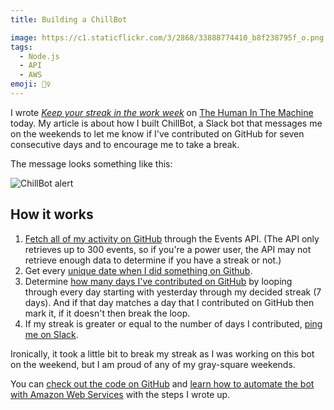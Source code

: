 ```yaml
---
title: Building a ChillBot

image: https://c1.staticflickr.com/3/2868/33888774410_b8f238795f_o.png
tags:
  - Node.js
  - API
  - AWS
emoji: 💆‍♀️
---
```


I wrote [_Keep your streak in the work week_](https://superyesmore.com/keep-your-streak-in-the-work-week-42f56e22f050b235c0639d8790385151) on [The Human In The Machine](https://superyesmore.com/publication/the-human-in-the-machine-a4064599cde2cb3397239e8d72219f48) today. My article is about how I built ChillBot, a Slack bot that messages me on the weekends to let me know if I've contributed on GitHub for seven consecutive days and to encourage me to take a break.

The message looks something like this:

![ChillBot alert](https://c1.staticflickr.com/3/2812/34272716205_8f891d3825_o.png)

## How it works

1. [Fetch all of my activity on GitHub](https://github.com/katydecorah/chillbot/blob/fdb408c8dbeb90181fba8a809e2f63b61305c839/index.js#L12) through the Events API. (The API only retrieves up to 300 events, so if you're a power user, the API may not retrieve enough data to determine if you have a streak or not.)
2. Get every [unique date when I did something on Github](https://github.com/katydecorah/chillbot/blob/fdb408c8dbeb90181fba8a809e2f63b61305c839/index.js#L22-L28).
3. Determine [how many days I've contributed on GitHub](https://github.com/katydecorah/chillbot/blob/fdb408c8dbeb90181fba8a809e2f63b61305c839/index.js#L30-L36) by looping through every day starting with yesterday through my decided streak (7 days). And if that day matches a day that I contributed on GitHub then mark it, if it doesn't then break the loop.
4. If my streak is greater or equal to the number of days I contributed, [ping me on Slack](https://github.com/katydecorah/chillbot/blob/fdb408c8dbeb90181fba8a809e2f63b61305c839/index.js#L39-L41).

Ironically, it took a little bit to break my streak as I was working on this bot on the weekend, but I am proud of any of my gray-square weekends.

You can [check out the code on GitHub](https://github.com/katydecorah/chillbot) and [learn how to automate the bot with Amazon Web Services](https://github.com/katydecorah/chillbot/blob/master/SETUP.md) with the steps I wrote up.
